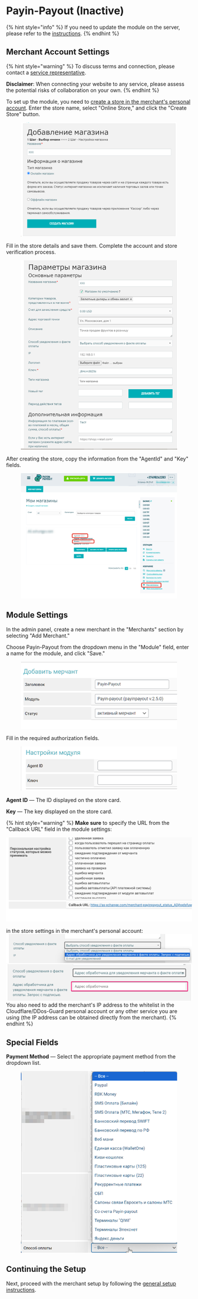 # Payin-Payout (Inactive)

{% hint style="info" %}
If you need to update the module on the server, please refer to the [instructions](https://premium.gitbook.io/main/en/basic-settings/faq/kak-obnovit-faily-na-servere#moduli-merchantov).
{% endhint %}

## Merchant Account Settings

{% hint style="warning" %}
To discuss terms and connection, please contact a [service representative](https://t.me/Payin_payoutt).

**Disclaimer**: When connecting your website to any service, please assess the potential risks of collaboration on your own.
{% endhint %}

To set up the module, you need to [create a store in the merchant's personal account](https://lk.payin-payout.net/app/#/shops/add). Enter the store name, select "Online Store," and click the "Create Store" button.

<figure><img src="../../../.gitbook/assets/image (519)_eng.png" alt="" width="563"><figcaption></figcaption></figure>

Fill in the store details and save them. Complete the account and store verification process.

<figure><img src="../../../.gitbook/assets/image (520)_eng.png" alt="" width="563"><figcaption></figcaption></figure>

After creating the store, copy the information from the "AgentId" and "Key" fields.

<figure><img src="../../../.gitbook/assets/image (516)_eng.png" alt=""><figcaption></figcaption></figure>

## Module Settings

In the admin panel, create a new merchant in the "Merchants" section by selecting "Add Merchant."

Choose Payin-Payout from the dropdown menu in the "Module" field, enter a name for the module, and click "Save."

<figure><img src="../../../.gitbook/assets/image (1858)_eng.png" alt="" width="426"><figcaption></figcaption></figure>

Fill in the required authorization fields.

<figure><img src="../../../.gitbook/assets/image (1859)_eng.png" alt="" width="425"><figcaption></figcaption></figure>

**Agent ID** — The ID displayed on the store card.

**Key** — The key displayed on the store card.

{% hint style="warning" %}
**Make sure** to specify the URL from the "Callback URL" field in the module settings:

![](<../../../.gitbook/assets/image (518)_eng.png>)

in the store settings in the merchant's personal account:\
![](<../../../.gitbook/assets/image (522)_eng.png>)\
![](<../../../.gitbook/assets/image (523)_eng.png>)\
You also need to add the merchant's IP address to the whitelist in the Cloudflare/DDos-Guard personal account or any other service you are using (the IP address can be obtained directly from the merchant).
{% endhint %}

## Special Fields

**Payment Method** — Select the appropriate payment method from the dropdown list.

<figure><img src="../../../.gitbook/assets/image (1896)_eng.png" alt="" width="468"><figcaption></figcaption></figure>

## Continuing the Setup

Next, proceed with the merchant setup by following the [general setup instructions](https://premium.gitbook.io/main/en/en/basic-settings/merchants-and-auto-payments/merchants/general-merchant-settings).
